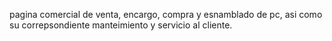 pagina comercial de venta, encargo, compra y esnamblado de pc, asi como su correpsondiente manteimiento y servicio al  cliente.